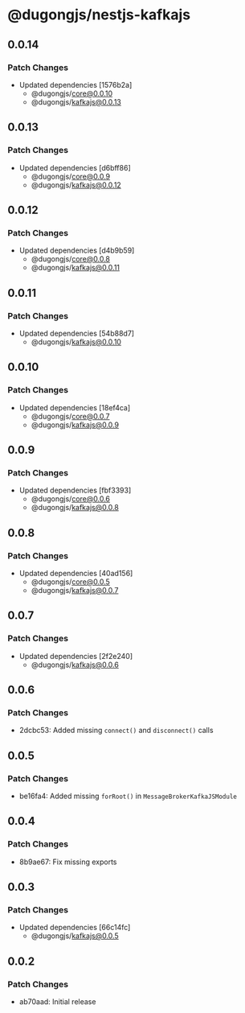 # @dugongjs/nestjs-kafkajs

## 0.0.14

### Patch Changes

- Updated dependencies [1576b2a]
    - @dugongjs/core@0.0.10
    - @dugongjs/kafkajs@0.0.13

## 0.0.13

### Patch Changes

- Updated dependencies [d6bff86]
    - @dugongjs/core@0.0.9
    - @dugongjs/kafkajs@0.0.12

## 0.0.12

### Patch Changes

- Updated dependencies [d4b9b59]
    - @dugongjs/core@0.0.8
    - @dugongjs/kafkajs@0.0.11

## 0.0.11

### Patch Changes

- Updated dependencies [54b88d7]
    - @dugongjs/kafkajs@0.0.10

## 0.0.10

### Patch Changes

- Updated dependencies [18ef4ca]
    - @dugongjs/core@0.0.7
    - @dugongjs/kafkajs@0.0.9

## 0.0.9

### Patch Changes

- Updated dependencies [fbf3393]
    - @dugongjs/core@0.0.6
    - @dugongjs/kafkajs@0.0.8

## 0.0.8

### Patch Changes

- Updated dependencies [40ad156]
    - @dugongjs/core@0.0.5
    - @dugongjs/kafkajs@0.0.7

## 0.0.7

### Patch Changes

- Updated dependencies [2f2e240]
    - @dugongjs/kafkajs@0.0.6

## 0.0.6

### Patch Changes

- 2dcbc53: Added missing `connect()` and `disconnect()` calls

## 0.0.5

### Patch Changes

- be16fa4: Added missing `forRoot()` in `MessageBrokerKafkaJSModule`

## 0.0.4

### Patch Changes

- 8b9ae67: Fix missing exports

## 0.0.3

### Patch Changes

- Updated dependencies [66c14fc]
    - @dugongjs/kafkajs@0.0.5

## 0.0.2

### Patch Changes

- ab70aad: Initial release
